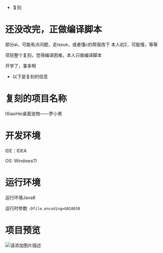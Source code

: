 * 复刻
# 还没改完，正做编译脚本
部分ai，可能有点问题，走issue，或者懂c的帮我改下
本人初2，可能慢，等等

项目整个复刻，觉得编译困难，本人只做编译脚本

开学了，事多啊

* 以下是复刻的信息

# 复刻的项目名称
IXiaoHei桌面宠物——罗小黑

# 开发环境
IDE：IDEA

OS: Windows11

# 运行环境
运行环境Java8

运行时参数 `-Dfile.encoding=GB18030`

# 项目预览
![请添加图片描述](https://img-blog.csdnimg.cn/81d60d4d4d0f46b39f91773a17aa8bb5.gif)
